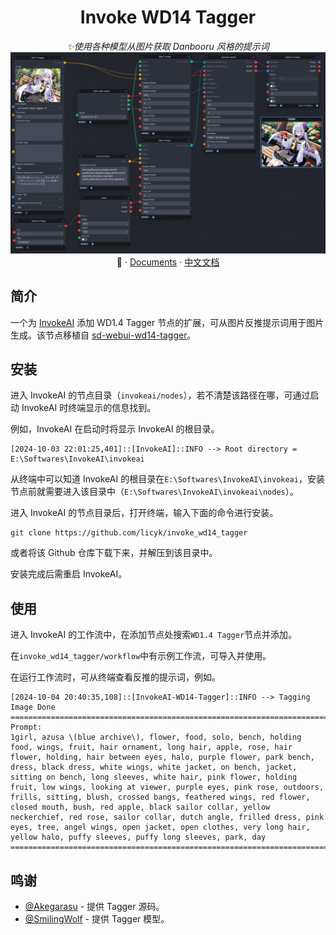 <div align="center">

# Invoke WD14 Tagger

_✨使用各种模型从图片获取 Danbooru 风格的提示词_
![preview](./assets/image_1.png)
📓 · [Documents](./README.md) · [中文文档](./README-zh.md)
</div>


## 简介
一个为 [InvokeAI](https://github.com/invoke-ai/InvokeAI) 添加 WD1.4 Tagger 节点的扩展，可从图片反推提示词用于图片生成。该节点移植自 [sd-webui-wd14-tagger](https://github.com/Akegarasu/sd-webui-wd14-tagger)。


## 安装
进入 InvokeAI 的节点目录（`invokeai/nodes`），若不清楚该路径在哪，可通过启动 InvokeAI 时终端显示的信息找到。

例如，InvokeAI 在启动时将显示 InvokeAI 的根目录。

```
[2024-10-03 22:01:25,401]::[InvokeAI]::INFO --> Root directory = E:\Softwares\InvokeAI\invokeai
```

从终端中可以知道 InvokeAI 的根目录在`E:\Softwares\InvokeAI\invokeai`，安装节点前就需要进入该目录中（`E:\Softwares\InvokeAI\invokeai\nodes`）。

进入 InvokeAI 的节点目录后，打开终端，输入下面的命令进行安装。

```
git clone https://github.com/licyk/invoke_wd14_tagger
```

或者将该 Github 仓库下载下来，并解压到该目录中。

安装完成后需重启 InvokeAI。


## 使用
进入 InvokeAI 的工作流中，在添加节点处搜索`WD1.4 Tagger`节点并添加。

在`invoke_wd14_tagger/workflow`中有示例工作流，可导入并使用。

在运行工作流时，可从终端查看反推的提示词，例如。

```
[2024-10-04 20:40:35,108]::[InvokeAI-WD14-Tagger]::INFO --> Tagging Image Done
====================================================================================================
Prompt:
1girl, azusa \(blue archive\), flower, food, solo, bench, holding food, wings, fruit, hair ornament, long hair, apple, rose, hair flower, holding, hair between eyes, halo, purple flower, park bench, dress, black dress, white wings, white jacket, on bench, jacket, sitting on bench, long sleeves, white hair, pink flower, holding fruit, low wings, looking at viewer, purple eyes, pink rose, outdoors, frills, sitting, blush, crossed bangs, feathered wings, red flower, closed mouth, bush, red apple, black sailor collar, yellow neckerchief, red rose, sailor collar, dutch angle, frilled dress, pink eyes, tree, angel wings, open jacket, open clothes, very long hair, yellow halo, puffy sleeves, puffy long sleeves, park, day
====================================================================================================
```


## 鸣谢
- [@Akegarasu](https://github.com/Akegarasu) - 提供 Tagger 源码。
- [@SmilingWolf](https://huggingface.co/SmilingWolf) - 提供 Tagger 模型。